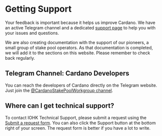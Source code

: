 # Getting Support

Your feedback is important because it helps us improve Cardano. We have an active Telegram channel and a dedicated [support page](https://iohk.zendesk.com/) to help you with your issues and questions. 

We are also creating documentation with the support of our pioneers, a small group of stake pool operators. As that documentation is completed, we will add it to the sections on this website. Please remember to check back regularly.

## Telegram Channel: Cardano Developers

You can reach the developers of Cardano directly on the Telegram website. Just join the [@CardanoStakePoolWorkgroup channel](https://t.me/CardanoStakePoolWorkgroup).

## Where can I get technical support?

To contact IOHK Technical Support, please submit a request using the [Submit a request form](https://iohk.zendesk.com/hc/en-us/requests/new). You can also click the Support button at the bottom right of your screen. The request form is better if you have a lot to write.
